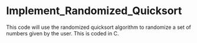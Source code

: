 # Implement_Randomized_Quicksort
This code will use the randomized quicksort algorithm to randomize a set of numbers given by the user. This is coded in C.
